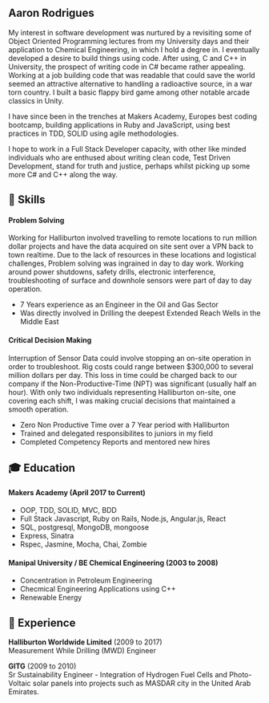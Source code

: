 ## Aaron Rodrigues

My interest in software development was nurtured by a revisiting some of Object Oriented Programming lectures from my University days and their application to Chemical Engineering, in which I hold a degree in. I eventually developed a desire to build things using code. After using, C and C++ in University, the prospect of writing code in C# became rather appealing. Working at a job building code that was readable that could save the world seemed an attractive alternative to handling a radioactive source, in a war torn country. I built a basic flappy bird game among other notable arcade classics in Unity. 

I have since been in the trenches at Makers Academy, Europes best coding bootcamp, building applications in Ruby and JavaScript, using best practices in TDD, SOLID using agile methodologies.

I hope to work in a Full Stack Developer capacity, with other like minded individuals who are enthused about writing clean code, Test Driven Development, stand for truth and justice, perhaps whilst picking up some more C# and C++ along the way.

## :book: <a name="skills">Skills</a>

#### Problem Solving

Working for Halliburton involved travelling to remote locations to run million dollar projects and have the data acquired on site sent over a VPN back to town realtime. Due to the lack of resources in these locations and logistical challenges, Problem solving was ingrained in day to day work. Working around power shutdowns, safety drills, electronic interference, troubleshooting of surface and downhole sensors were part of day to day operation.

- 7 Years experience as an Engineer in the Oil and Gas Sector
- Was directly involved in Drilling the deepest Extended Reach Wells in the Middle East

#### Critical Decision Making

Interruption of Sensor Data could involve stopping an on-site operation in order to troubleshoot. Rig costs could range between $300,000 to several million dollars per day. This loss in time could be charged back to our company if the Non-Productive-Time (NPT) was significant (usually half an hour). With only two individuals representing Halliburton on-site, one covering each shift, I was making crucial decisions that maintained a smooth operation.

- Zero Non Productive Time over a 7 Year period with Halliburton
- Trained and delegated responsibilites to juniors in my field
- Completed Competency Reports and mentored new hires


## :mortar_board: <a name="education">Education</a>

#### Makers Academy (April 2017 to Current)

- OOP, TDD, SOLID, MVC, BDD
- Full Stack Javascript, Ruby on Rails, Node.js, Angular.js, React
- SQL, postgresql, MongoDB, mongoose
- Express, Sinatra
- Rspec, Jasmine, Mocha, Chai, Zombie

#### Manipal University / BE Chemical Engineering (2003 to 2008)

- Concentration in Petroleum Engineering
- Checmical Engineering Applications using C++
- Renewable Energy

## :school: <a name="experience">Experience</a>

**Halliburton Worldwide Limited** (2009 to 2017)   
Measurement While Drilling (MWD) Engineer 

**GITG** (2009 to 2010)   
Sr Sustainability Engineer - Integration of Hydrogen Fuel Cells and Photo-Voltaic solar panels into projects such as MASDAR city in the United Arab Emirates.
